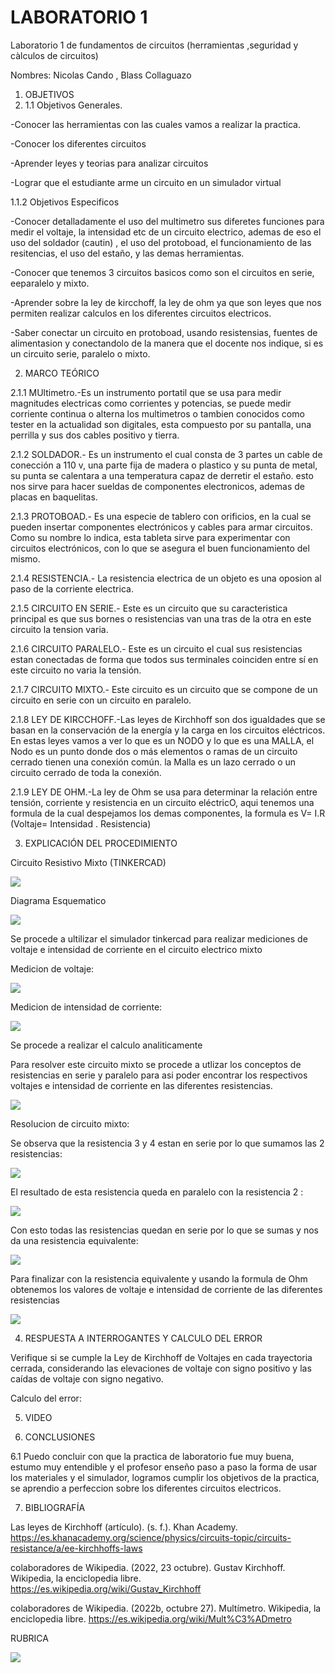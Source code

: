 # LABORATORIO 1

Laboratorio 1 de fundamentos de circuitos (herramientas ,seguridad y càlculos de circuitos)

Nombres: Nicolas Cando , Blass Collaguazo

1. OBJETIVOS
2. 1.1 Objetivos Generales.

-Conocer las herramientas con las cuales vamos a realizar la practica.

-Conocer los diferentes circuitos

-Aprender leyes y teorias para analizar circuitos

-Lograr que el estudiante arme un circuito en un simulador virtual

1.1.2 Objetivos Especificos

-Conocer detalladamente el uso del multimetro sus diferetes funciones para medir el voltaje, la intensidad etc de un circuito electrico, ademas de eso el uso del soldador (cautin) , el uso del protoboad, el funcionamiento de las resitencias, el uso del estaño, y las demas herramientas.

-Conocer que tenemos 3 circuitos basicos como son el circuitos en serie, eeparalelo y mixto.

-Aprender sobre la ley de kircchoff, la ley de ohm ya que son leyes que nos permiten realizar calculos en los diferentes circuitos electricos.

-Saber conectar un circuito en protoboad, usando resistensias, fuentes de alimentasion y conectandolo de la manera que el docente nos indique, si es un circuito serie, paralelo o mixto.

2. MARCO TEÓRICO

2.1.1 MUltimetro.-Es un instrumento portatil que se usa para medir magnitudes electricas como corrientes y potencias, se puede medir corriente continua o alterna los multimetros o tambien conocidos como tester en la actualidad son digitales, esta compuesto por su pantalla, una perrilla y sus dos cables positivo y tierra.

2.1.2 SOLDADOR.- Es un instrumento el cual consta de 3 partes un cable de conección a 110 v, una parte fija de madera o plastico y su punta de metal, su punta se calentara a una temperatura capaz de derretir el estaño. esto nos sirve para hacer sueldas de componentes electronicos, ademas de placas en baquelitas.

2.1.3 PROTOBOAD.- Es una especie de tablero con orificios, en la cual se pueden insertar componentes electrónicos y cables para armar circuitos. Como su nombre lo indica, esta tableta sirve para experimentar con circuitos electrónicos, con lo que se asegura el buen funcionamiento del mismo.

2.1.4 RESISTENCIA.- La resistencia electrica de un objeto es una oposion al paso de la corriente electrica.

2.1.5 CIRCUITO EN SERIE.- Este es un circuito que su caracteristica principal es que sus bornes o resistencias van una tras de la otra en este circuito la tension varia.

2.1.6 CIRCUITO PARALELO.- Este es un circuito el cual sus resistencias estan conectadas de forma que todos sus terminales coinciden entre sí en este circuito no varia la tensión.

2.1.7 CIRCUITO MIXTO.- Este circuito es un circuito que se compone de un circuito en serie con un circuito en paralelo.

2.1.8 LEY DE KIRCCHOFF.-Las leyes de Kirchhoff son dos igualdades que se basan en la conservación de la energía y la carga en los circuitos eléctricos. En estas leyes vamos a ver lo que es un NODO y lo que es una MALLA, el Nodo  es un punto donde dos o más elementos o ramas de un circuito cerrado tienen una conexión común. la Malla es un lazo cerrado o un circuito cerrado de toda la conexión.

2.1.9 LEY DE OHM.-La ley de Ohm se usa para determinar la relación entre tensión, corriente y resistencia en un circuito eléctricO, aqui tenemos una formula de la cual despejamos los demas componentes, la formula es V= I.R (Voltaje= Intensidad . Resistencia)

3. EXPLICACIÓN DEL PROCEDIMIENTO

Circuito Resistivo Mixto (TINKERCAD)

![](https://github.com/Bscollaguazo/LAB1_COLLAGUAZO_BLASS/blob/main/circuito.png)

Diagrama Esquematico

![](https://github.com/Bscollaguazo/LAB1_COLLAGUAZO_BLASS/blob/main/diagrama.png)

Se procede a ultilizar el simulador tinkercad para realizar mediciones de voltaje e intensidad de corriente en el circuito electrico mixto 

Medicion de voltaje:

![](https://github.com/Bscollaguazo/LAB1_COLLAGUAZO_BLASS/blob/main/medicionv.png)

Medicion de intensidad de corriente:

![](https://github.com/Bscollaguazo/LAB1_COLLAGUAZO_BLASS/blob/main/medicioni%20(2).png)

Se procede a realizar el calculo analiticamente

Para resolver este circuito mixto se procede a utlizar los conceptos de resistencias en serie y paralelo para asi poder encontrar los respectivos voltajes e intensidad  de corriente en las diferentes resistencias.

![](https://github.com/Bscollaguazo/LAB1_COLLAGUAZO_BLASS/blob/main/calculoanalitico.jpg)

Resolucion de circuito mixto:

Se observa que la resistencia 3 y 4 estan en serie por lo que sumamos las 2 resistencias:

![](https://github.com/Bscollaguazo/LAB1_COLLAGUAZO_BLASS/blob/main/resistencias.png)

El resultado de esta resistencia queda en paralelo con la resistencia 2 :

![](https://github.com/Bscollaguazo/LAB1_COLLAGUAZO_BLASS/blob/main/resistenciap.png)

Con esto todas las resistencias quedan en serie por lo que se sumas y nos da una resistencia equivalente:

![](https://github.com/Bscollaguazo/LAB1_COLLAGUAZO_BLASS/blob/main/resistenciae.png)

Para finalizar con la resistencia equivalente y usando la formula de Ohm obtenemos los valores de voltaje e intensidad de corriente de las diferentes resistencias 

![](https://github.com/Bscollaguazo/LAB1_COLLAGUAZO_BLASS/blob/main/tabla01.jpg)

4. RESPUESTA A INTERROGANTES Y CALCULO DEL ERROR

Verifique si se cumple la Ley de Kirchhoff de Voltajes en cada trayectoria cerrada, considerando las elevaciones de voltaje con signo positivo y las caídas de voltaje con signo negativo.


Calculo del error:


5. VIDEO

6. CONCLUSIONES

6.1 Puedo concluir con que la practica de laboratorio fue muy buena, estumo muy entendible y el profesor enseño paso a paso la forma de usar los materiales y el simulador, logramos cumplir los objetivos de la practica, se aprendio a perfeccion sobre los diferentes circuitos electricos.

7. BIBLIOGRAFÍA

Las leyes de Kirchhoff (artículo). (s. f.). Khan Academy. https://es.khanacademy.org/science/physics/circuits-topic/circuits-resistance/a/ee-kirchhoffs-laws

colaboradores de Wikipedia. (2022, 23 octubre). Gustav Kirchhoff. Wikipedia, la enciclopedia libre. https://es.wikipedia.org/wiki/Gustav_Kirchhoff

colaboradores de Wikipedia. (2022b, octubre 27). Multímetro. Wikipedia, la enciclopedia libre. https://es.wikipedia.org/wiki/Mult%C3%ADmetro

RUBRICA

![](https://github.com/Bscollaguazo/LAB1_COLLAGUAZO_BLASS/blob/main/Laboratorio.png)
